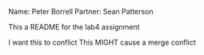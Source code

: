 Name: Peter Borrell
Partner: Sean Patterson

This a README for the lab4 assignment

I want this to conflict
This MIGHT cause a merge conflict
